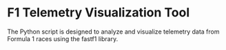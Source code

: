 # F1 Telemetry Visualization Tool
The Python script is designed to analyze and visualize telemetry data from Formula 1 races using the fastf1 library.
